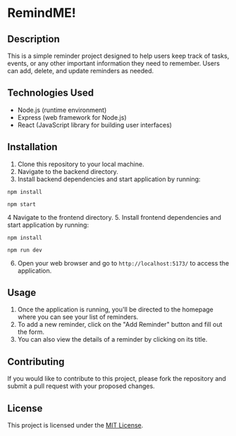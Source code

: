 # RemindME!

## Description
This is a simple reminder project designed to help users keep track of tasks, events, or any other important information they need to remember. Users can add, delete, and update reminders as needed.

## Technologies Used
- Node.js (runtime environment)
- Express (web framework for Node.js)
- React (JavaScript library for building user interfaces)

## Installation
1. Clone this repository to your local machine.
2. Navigate to the backend directory.
3. Install backend dependencies and start application by running:
````
npm install
````
````
npm start
````
4 Navigate to the frontend directory.
5. Install frontend dependencies and start application by running:
````
npm install
````
````
npm run dev
````

6. Open your web browser and go to `http://localhost:5173/` to access the application.

## Usage
1. Once the application is running, you'll be directed to the homepage where you can see your list of reminders.
2. To add a new reminder, click on the "Add Reminder" button and fill out the form.
5. You can also view the details of a reminder by clicking on its title.

## Contributing
If you would like to contribute to this project, please fork the repository and submit a pull request with your proposed changes.

## License
This project is licensed under the [MIT License](LICENSE).
